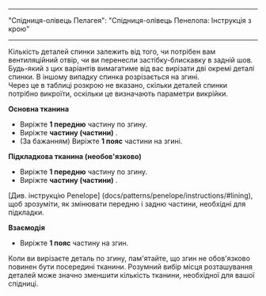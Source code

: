 - - -
"Спідниця-олівець Пелагея": "Спідниця-олівець Пенелопа: Інструкція з крою"
- - -

<Note>

Кількість деталей спинки залежить від того, чи потрібен вам вентиляційний отвір, чи ви перенесли застібку-блискавку в задній шов.  
Будь-який з цих варіантів вимагатиме від вас вирізати дві окремі деталі спинки. В іншому випадку спинка розрізається на згині.  
Через це в таблиці розкрою не вказано, скільки деталей спинки потрібно викроїти, оскільки це визначають параметри викрійки.

</Note>

**Основна тканина**

- Виріжте **1 передню** частину по згину.
- Виріжте **частину (частини)** .
- (За бажанням) Виріжте **1 пояс** частини на згині.

**Підкладкова тканина (необов'язково)**

- Виріжте **1 передню** частину по згину.
- Виріжте **частину (частини)** .

<Note>

[Див. інструкцію Penelope] (docs/patterns/penelope/instructions/#lining), щоб зрозуміти, як змінювати передню і задню частини, необхідні для підкладки.

</Note>

**Взаємодія**

- Виріжте **1 пояс** частину на згин.

<Tip>

Коли ви вирізаєте деталь по згину, пам'ятайте, що згин не обов'язково повинен бути посередині тканини.
Розумний вибір місця розташування деталей може значно зменшити кількість тканини, необхідної для вашої спідниці.

</Tip>
